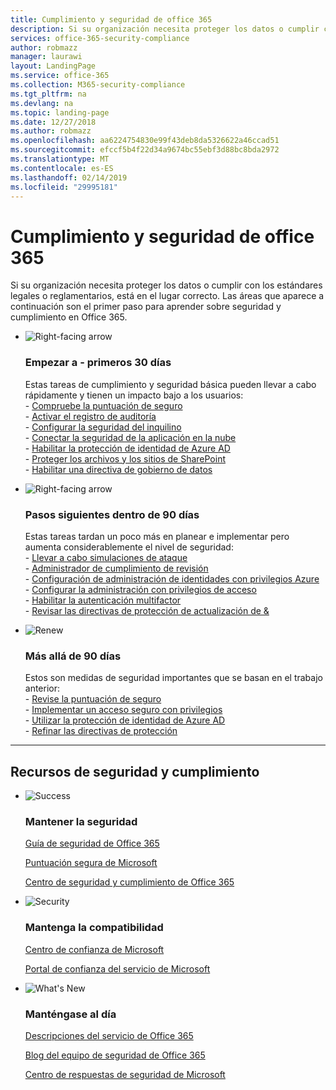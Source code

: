```yaml
---
title: Cumplimiento y seguridad de office 365
description: Si su organización necesita proteger los datos o cumplir con los estándares legales o reglamentarios, está en el lugar correcto. Aquí puede aprender acerca de seguridad y cumplimiento de normas en Office 365
services: office-365-security-compliance
author: robmazz
manager: laurawi
layout: LandingPage
ms.service: office-365
ms.collection: M365-security-compliance
ms.tgt_pltfrm: na
ms.devlang: na
ms.topic: landing-page
ms.date: 12/27/2018
ms.author: robmazz
ms.openlocfilehash: aa6224754830e99f43deb8da5326622a46ccad51
ms.sourcegitcommit: efccf5b4f22d34a9674bc55ebf3d88bc8bda2972
ms.translationtype: MT
ms.contentlocale: es-ES
ms.lasthandoff: 02/14/2019
ms.locfileid: "29995181"
---
```

# <a name="office-365-security-and-compliance"></a>Cumplimiento y seguridad de office 365

Si su organización necesita proteger los datos o cumplir con los estándares legales o reglamentarios, está en el lugar correcto. Las áreas que aparece a continuación son el primer paso para aprender sobre seguridad y cumplimiento en Office 365.

<ul class="cardsF panelContent">
    <li>
        <div class="cardSize">
            <div class="cardPadding">
                <div class="card">
                    <div class="cardImageOuter">
                        <div class="cardImage">
                            <img src="https://docs.microsoft.com/office/media/icons/caret-right-blue.svg" alt="Right-facing arrow" />
                        </div>
                    </div>
                    <div class="cardText">
                        <h3>Empezar a - primeros 30 días</h3>
                <p>Estas tareas de cumplimiento y seguridad básica pueden llevar a cabo rápidamente y tienen un impacto bajo a los usuarios: <br> - <a href="office-365-secure-score.md" target="_blank">Compruebe la puntuación de seguro</a> <br> - <a href="search-the-audit-log-in-security-and-compliance.md">Activar el registro de auditoría</a> <br> - <a href="tenant-wide-setup-for-increased-security.md">Configurar la seguridad del inquilino</a> <br> - <a href="https://docs.microsoft.com/cloud-app-security/connect-office-365-to-microsoft-cloud-app-security">Conectar la seguridad de la aplicación en la nube</a> <br> - <a href="https://docs.microsoft.com/azure/active-directory/active-directory-identityprotection-enable">Habilitar la protección de identidad de Azure AD</a> <br> - <a href="https://docs.microsoft.com/office365/enterprise/secure-sharepoint-online-sites-and-files">Proteger los archivos y los sitios de SharePoint</a> <br> - <a href="configure-supervision-policies.md">Habilitar una directiva de gobierno de datos</a> </p>
                    </div>
                </div>
            </div>
        </div>
    </li>
    <li>
        <div class="cardSize">
            <div class="cardPadding">
                <div class="card">
                    <div class="cardImageOuter">
                        <div class="cardImage">
                            <img src="https://docs.microsoft.com/office/media/icons/caret-right-blue.svg" alt="Right-facing arrow" />
                        </div>
                    </div>
                    <div class="cardText">
                        <h3>Pasos siguientes dentro de 90 días</h3>
                        <p>Estas tareas tardan un poco más en planear e implementar pero aumenta considerablemente el nivel de seguridad: <br> - <a href="attack-simulator.md">Llevar a cabo simulaciones de ataque</a> <br> - <a href="meet-data-protection-and-regulatory-reqs-using-microsoft-cloud.md">Administrador de cumplimiento de revisión</a> <br> - <a href="https://docs.microsoft.com/azure/active-directory/privileged-identity-management/pim-configure">Configuración de administración de identidades con privilegios Azure</a> <br> - <a href="privileged-access-management-configuration.md">Configurar la administración con privilegios de acceso</a>  <br> - <a href="https://docs.microsoft.com/azure/active-directory/authentication/concept-mfa-howitworks">Habilitar la autenticación multifactor</a> <br> - <a href="protect-against-threats.md">Revisar las directivas de protección de actualización de &</a> </p>
                    </div>
                </div>
            </div>
        </div>
    </li>
    <li>
        <div class="cardSize">
            <div class="cardPadding">
                <div class="card">
                    <div class="cardImageOuter">
                        <div class="cardImage">
                            <img src="https://docs.microsoft.com/office/media/icons/renew.svg" alt="Renew" />
                        </div>
                    </div>
                    <div class="cardText">
                        <h3>Más allá de 90 días</h3>
                        <p>Estos son medidas de seguridad importantes que se basan en el trabajo anterior:<br>
                        - <a href="office-365-secure-score.md" target="_blank">Revise la puntuación de seguro</a><br>
                        - <a href="https://docs.microsoft.com/windows-server/identity/securing-privileged-access/securing-privileged-access">Implementar un acceso seguro con privilegios</a><br>
                        - <a href="https://docs.microsoft.com/azure/active-directory/active-directory-identityprotection">Utilizar la protección de identidad de Azure AD</a><br>
                        - <a href="protect-against-threats.md">Refinar las directivas de protección</a><br></p>
                    </div>
                </div>
            </div>
        </div>
    </li>
</ul>

<hr>
<h2>Recursos de seguridad y cumplimiento</h2>

<ul class="panelContent cardsF">
    <li>
        <div class="cardSize">
            <div class="cardPadding">
                <div class="card">
                    <div class="cardImageOuter">
                        <div class="cardImage">
                            <img src="https://docs.microsoft.com/office/media/icons/success-blue.svg" alt="Success" data-linktype="external">
                        </div>
                    </div>
                    <div class="cardText">
                        <h3>Mantener la seguridad</h3>
                        <p><a href="security-roadmap.md">Guía de seguridad de Office 365</a></p>
                        <p><a href="office-365-secure-score.md" target="_blank">Puntuación segura de Microsoft</a></p>
                        <p><a href="https://protection.office.com" target="_blank">Centro de seguridad y cumplimiento de Office 365</a></p>
                    </div>
                </div>
            </div>
        </div>
    </li>
    <li>
        <div class="cardSize">
            <div class="cardPadding">
                <div class="card">
                    <div class="cardImageOuter">
                        <div class="cardImage">
                            <img src="https://docs.microsoft.com/office/media/icons/security-blue.svg" alt="Security" data-linktype="external">
                        </div>
                    </div>
                    <div class="cardText">
                        <h3>Mantenga la compatibilidad</h3>
                        <p><a href="https://www.microsoft.com/trustcenter" target="_blank">Centro de confianza de Microsoft</a></p>
                        <p><a href="https://servicetrust.microsoft.com" target="_blank">Portal de confianza del servicio de Microsoft</a></p>
                    </div>
                </div>
            </div>
        </div>
    </li>
    <li>
        <div class="cardSize">
            <div class="cardPadding">
                <div class="card">
                    <div class="cardImageOuter">
                        <div class="cardImage">
                            <img src="https://docs.microsoft.com/office/media/icons/whats-new-megaphone-blue.svg" alt="What's New" data-linktype="external">
                        </div>
                    </div>
                    <div class="cardText">
                        <h3>Manténgase al día</h3>
                        <p><a href="https://docs.microsoft.com/office365/servicedescriptions/office-365-service-descriptions-technet-library" target="_blank">Descripciones del servicio de Office 365</a></p>
                        <p><a href="https://blogs.technet.microsoft.com/office365security" target="_blank">Blog del equipo de seguridad de Office 365</a></p>
                        <p><a href="https://www.microsoft.com/msrc" target="_blank">Centro de respuestas de seguridad de Microsoft</a></p>
                    </div>
                </div>
            </div>
        </div>
    </li>
</ul>